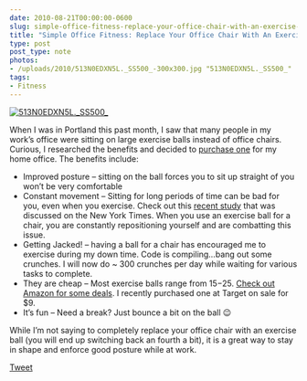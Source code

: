 ```yaml
---
date: 2010-08-21T00:00:00-0600
slug: simple-office-fitness-replace-your-office-chair-with-an-exercise-ball
title: "Simple Office Fitness: Replace Your Office Chair With An Exercise Ball"
type: post
post_type: note
photos:
- /uploads/2010/513N0EDXN5L._SS500_-300x300.jpg "513N0EDXN5L._SS500_"
tags:
- Fitness
---
```


[![](/uploads/2010/513N0EDXN5L._SS500_-300x300.jpg "513N0EDXN5L._SS500_")](http://www.amazon.com/gp/product/B000FH2W4A?ie=UTF8&tag=codnerandnon-20&linkCode=as2&camp=1789&creative=9325&creativeASIN=B000FH2W4A)




When I was in Portland this past month, I saw that many people in my work’s office were sitting on large exercise balls instead of office chairs. Curious, I researched the benefits and decided to [purchase one](http://www.amazon.com/gp/product/B000FH2W4A?ie=UTF8&tag=codnerandnon-20&linkCode=as2&camp=1789&creative=9325&creativeASIN=B000FH2W4A) for my home office. The benefits include:



* Improved posture – sitting on the ball forces you to sit up straight of you won’t be very comfortable
* Constant movement – Sitting for long periods of time can be bad for you, even when you exercise. Check out this [recent study](http://well.blogs.nytimes.com/2010/07/14/phys-ed-the-men-who-stare-at-screens/) that was discussed on the New York Times. When you use an exercise ball for a chair, you are constantly repositioning yourself and are combatting this issue.
* Getting Jacked! – having a ball for a chair has encouraged me to exercise during my down time. Code is compiling…bang out some crunches. I will now do ~ 300 crunches per day while waiting for various tasks to complete.
* They are cheap – Most exercise balls range from $15-$25. [Check out Amazon for some deals](http://www.amazon.com/gp/product/B000FH2W4A?ie=UTF8&tag=codnerandnon-20&linkCode=as2&camp=1789&creative=9325&creativeASIN=B000FH2W4A). I recently purchased one at Target on sale for $9.
* It’s fun – Need a break? Just bounce a bit on the ball 😉


While I’m not saying to completely replace your office chair with an exercise ball (you will end up switching back an fourth a bit), it is a great way to stay in shape and enforce good posture while at work.



[Tweet](http://twitter.com/share)


